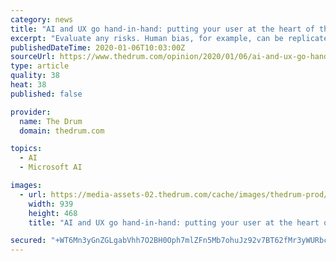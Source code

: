 ```yaml
---
category: news
title: "AI and UX go hand-in-hand: putting your user at the heart of the process"
excerpt: "Evaluate any risks. Human bias, for example, can be replicated and even amplified by AI. UX designers are primed for this sort of work. Framework – consider what software or frameworks you’ll use. You’ll want to ensure compatibility and support. We use Azure and AWS. Gap analysis – conduct an audit and gap analysis of data and existing ..."
publishedDateTime: 2020-01-06T10:03:00Z
sourceUrl: https://www.thedrum.com/opinion/2020/01/06/ai-and-ux-go-hand-hand-putting-your-user-the-heart-the-process
type: article
quality: 38
heat: 38
published: false

provider:
  name: The Drum
  domain: thedrum.com

topics:
  - AI
  - Microsoft AI

images:
  - url: https://media-assets-02.thedrum.com/cache/images/thedrum-prod/s3-news-tmp-213062-alexa_new_cyber_duck--default--939.png
    width: 939
    height: 468
    title: "AI and UX go hand-in-hand: putting your user at the heart of the process"

secured: "+WT6Mn3yGnZGLgabVhh7O2BH0Oph7mlZFn5Mb7ohuJz92v7BT62fMr3yWURbcbhriUwPZQ+EzVVNfuT0fAb2jjTusNxJPzLM92y/cv8H4yy8s4L3oC6EZjgRJLBxZZNh6bjkHBjM8kHW4UX+y2Rb0Xu7fvL38dWCNZRG3m/6N/lw7Refig0UFUASt+h6Z1TpaIr2Gr4pk7Z8SU2AswcfDVHOZIcAqXDLaH6tGnvx2l1hNbBhqcGTroC0C05m44fH7yPLbcWhgn5T9Dd88SEZ85pnMMS8wqUngtPSXFqijUde+eUSydNef0pCIhMJnvl8E7+fFyt8TgA5UUMJrol451HqhAe+jDIHT696Y0tEWCgKjFT1e2b6AwZ8XHy0l16CK43eBym9hpLGygN8AjNJtVPKxlm6tOJ2I4KJtVRvg0kpnX08tK4d9RnfVLU0hAoMR7p1I/h9GuumvUJfLf0Bog==;pwf1leIkD74BE9SD3GivzA=="
---
```


